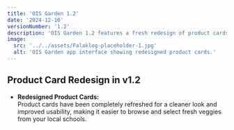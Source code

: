 ```yaml
---
title: 'OIS Garden 1.2'
date: '2024-12-10'
versionNumber: '1.2'
description: 'OIS Garden 1.2 features a fresh redesign of product cards for a better browsing experience.'
image:
  src: '../../assets/Falaklog-placeholder-1.jpg'
  alt: 'OIS Garden app interface showing redesigned product cards.'
---
```


## Product Card Redesign in v1.2

- **Redesigned Product Cards:**  
  Product cards have been completely refreshed for a cleaner look and improved usability, making it easier to browse and select fresh veggies from your local schools.